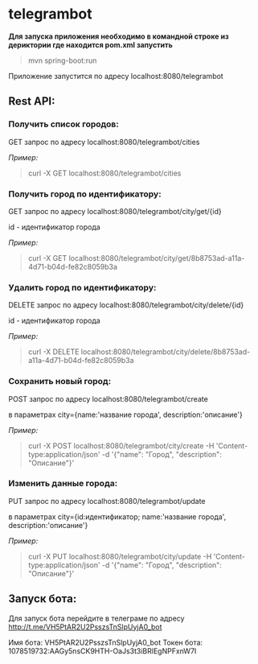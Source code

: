 # telegrambot

**Для запуска приложения необходимо в командной строке из дериктории где находится pom.xml запустить**
> mvn spring-boot:run

Приложение запустится по адресу localhost:8080/telegrambot

## Rest API:
### Получить список городов:
GET запрос по адресу localhost:8080/telegrambot/cities

*Пример:*
> curl -X GET localhost:8080/telegrambot/cities

### Получить город по идентификатору:
GET запрос по адресу
localhost:8080/telegrambot/city/get/{id}

id - идентификатор города

*Пример:*
> curl -X GET localhost:8080/telegrambot/city/get/8b8753ad-a11a-4d71-b04d-fe82c8059b3a

### Удалить город по идентификатору:
DELETE запрос по адресу localhost:8080/telegrambot/city/delete/{id}

id - идентификатор города

*Пример:*
> curl -X DELETE localhost:8080/telegrambot/city/delete/8b8753ad-a11a-4d71-b04d-fe82c8059b3a

### Сохранить новый город:
POST запрос по адресу localhost:8080/telegrambot/create

в параметрах city={name:'название города', description:'описание'}

*Пример:*
> curl -X POST localhost:8080/telegrambot/city/create -H 'Content-type:application/json' -d '{"name": "Город", "description": "Описание"}'

### Изменить данные города:
PUT запрос по адресу localhost:8080/telegrambot/update

в параметрах city={id:идентификатор; name:'название города', description:'описание'}

*Пример:*
> curl -X PUT localhost:8080/telegrambot/city/update -H 'Content-type:application/json' -d '{"name": "Город", "description": "Описание"}'

## Запуск бота:
Для запуск бота перейдите в телеграме по адресу <http://t.me/VH5PtAR2U2PsszsTnSlpUyjA0_bot>

Имя бота: VH5PtAR2U2PsszsTnSlpUyjA0_bot
Токен бота: 1078519732:AAGy5nsCK9HTH-OaJs3t3iBRlEgNPFxnW7I
